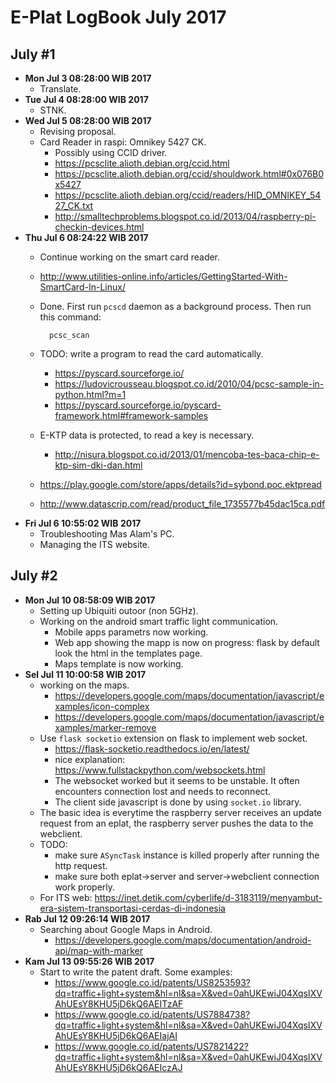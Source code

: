 E-Plat LogBook July 2017
=======================

July #1
-------
- **Mon Jul  3 08:28:00 WIB 2017**
	- Translate.
- **Tue Jul  4 08:28:00 WIB 2017**
	- STNK.
- **Wed Jul  5 08:28:00 WIB 2017**
	- Revising proposal.
	- Card Reader in raspi: Omnikey 5427 CK.
		- Possibly using CCID driver.
		- https://pcsclite.alioth.debian.org/ccid.html
		- https://pcsclite.alioth.debian.org/ccid/shouldwork.html#0x076B0x5427
		- https://pcsclite.alioth.debian.org/ccid/readers/HID_OMNIKEY_5427_CK.txt
		- http://smalltechproblems.blogspot.co.id/2013/04/raspberry-pi-checkin-devices.html
- **Thu Jul  6 08:24:22 WIB 2017**
	- Continue working on the smart card reader.
	- http://www.utilities-online.info/articles/GettingStarted-With-SmartCard-In-Linux/
	- Done. First run `pcscd` daemon as a background process. Then run this command:

			pcsc_scan

	- TODO: write a program to read the card automatically.
		- https://pyscard.sourceforge.io/
		- https://ludovicrousseau.blogspot.co.id/2010/04/pcsc-sample-in-python.html?m=1
		- https://pyscard.sourceforge.io/pyscard-framework.html#framework-samples
	- E-KTP data is protected, to read a key is necessary.
		- http://nisura.blogspot.co.id/2013/01/mencoba-tes-baca-chip-e-ktp-sim-dki-dan.html
	- https://play.google.com/store/apps/details?id=sybond.poc.ektpread
	- http://www.datascrip.com/read/product_file_1735577b45dac15ca.pdf
- **Fri Jul  6 10:55:02 WIB 2017**
	- Troubleshooting Mas Alam's PC.
	- Managing the ITS website.

July #2
-------
- **Mon Jul 10 08:58:09 WIB 2017**
	- Setting up Ubiquiti outoor (non 5GHz).
	- Working on the android smart traffic light communication.
		- Mobile apps parametrs now working.
		- Web app showing the mapp is now on progress: flask by default look the html in the templates page.
		- Maps template is now working.
- **Sel Jul 11 10:00:58 WIB 2017**
	- working on the maps.
		- https://developers.google.com/maps/documentation/javascript/examples/icon-complex
		- https://developers.google.com/maps/documentation/javascript/examples/marker-remove
	- Use `flask socketio` extension on flask to implement web socket.
		- https://flask-socketio.readthedocs.io/en/latest/
		- nice explanation: https://www.fullstackpython.com/websockets.html
		- The websocket worked but it seems to be unstable. It often encounters connection lost and needs to reconnect.
		- The client side javascript is done by using `socket.io` library.
	- The basic idea is everytime the raspberry server receives an update request from an eplat, the raspberry server pushes the data to the webclient.
	- TODO:
		- make sure `ASyncTask` instance is killed properly after running the http request.
		- make sure both eplat->server and server->webclient connection work properly.
	- For ITS web: https://inet.detik.com/cyberlife/d-3183119/menyambut-era-sistem-transportasi-cerdas-di-indonesia
- **Rab Jul 12 09:26:14 WIB 2017**
	- Searching about Google Maps in Android.
		- https://developers.google.com/maps/documentation/android-api/map-with-marker
- **Kam Jul 13 09:55:26 WIB 2017**
	- Start to write the patent draft. Some examples:
		- https://www.google.co.id/patents/US8253593?dq=traffic+light+system&hl=nl&sa=X&ved=0ahUKEwiJ04XqsIXVAhUEsY8KHU5jD6kQ6AEITzAF
		- https://www.google.co.id/patents/US7884738?dq=traffic+light+system&hl=nl&sa=X&ved=0ahUKEwiJ04XqsIXVAhUEsY8KHU5jD6kQ6AEIajAI
		- https://www.google.co.id/patents/US7821422?dq=traffic+light+system&hl=nl&sa=X&ved=0ahUKEwiJ04XqsIXVAhUEsY8KHU5jD6kQ6AEIczAJ
	
